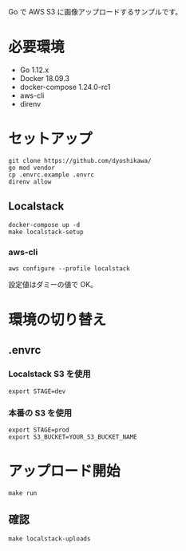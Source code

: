 Go で AWS S3 に画像アップロードするサンプルです。

# 必要環境

- Go 1.12.x
- Docker 18.09.3
- docker-compose 1.24.0-rc1
- aws-cli
- direnv

# セットアップ

```
git clone https://github.com/dyoshikawa/
go mod vendor
cp .envrc.example .envrc
direnv allow
```

## Localstack

```
docker-compose up -d
make localstack-setup
```

### aws-cli

```
aws configure --profile localstack
```

設定値はダミーの値で OK。

# 環境の切り替え

## .envrc

### Localstack S3 を使用

```
export STAGE=dev
```

### 本番の S3 を使用

```
export STAGE=prod
export S3_BUCKET=YOUR_S3_BUCKET_NAME
```

# アップロード開始

```
make run
```

## 確認

```
make localstack-uploads
```
